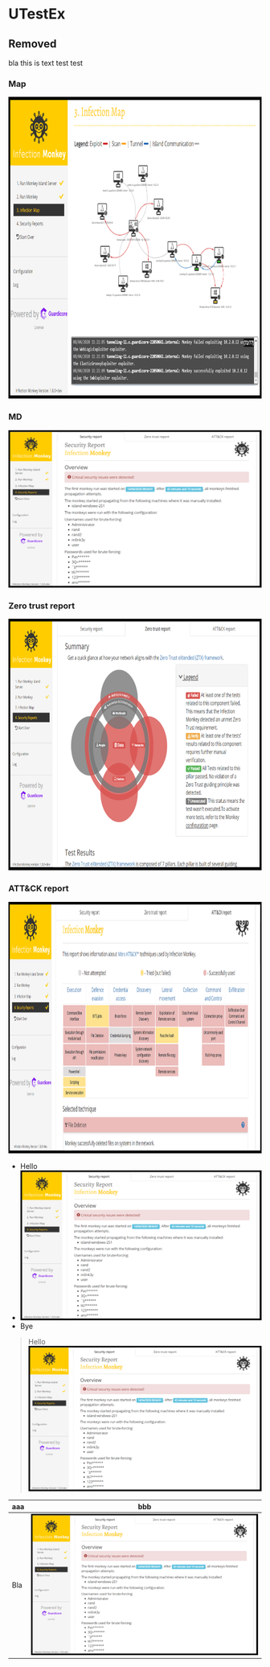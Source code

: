 UTestEx
=======

## Removed
bla this is text
test
test

### Map
<img src="map-full.png"  width="900" height="600">

### MD

![alt text](security-report.png)

### Zero trust report
<img src="zero-trust-report.png"  width="800" height="500">

### ATT&CK report
<img src="attack-report.png"  width="900" height="500">


-  Hello
-  ![alt text](security-report.png)
-  Bye


> Hello
> ![alt text](security-report.png)

|aaa|bbb|
|---|---|
|Bla|![alt text](security-report.png)|


